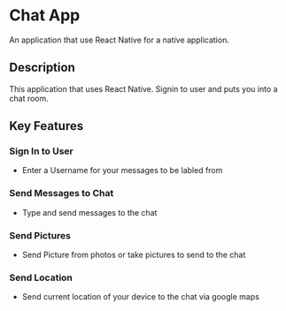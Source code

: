 # Chat App

An application that use React Native for a native application.

## Description

This application that uses React Native. Signin to user and puts you into a chat room.

## Key Features

### Sign In to User

- Enter a Username for your messages to be labled from

### Send Messages to Chat

- Type and send messages to the chat

### Send Pictures

- Send Picture from photos or take pictures to send to the chat

### Send Location

- Send current location of your device to the chat via google maps
